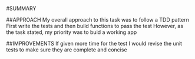 #SUMMARY

##APPROACH
My overall approach to this task was to follow a TDD pattern
First write the tests and then build functions to pass the test
However, as the task stated, my priority was to buid a working app

##IMPROVEMENTS 
If given more time for the test I would revise the unit tests to make sure they are complete and concise 
